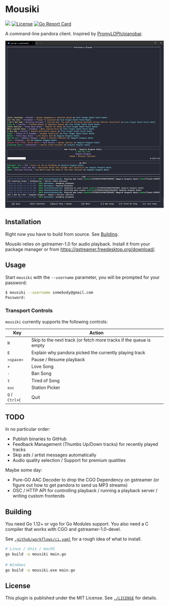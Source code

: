 # Mousiki

[![](https://github.com/nlowe/mousiki/workflows/CI/badge.svg)](https://github.com/nlowe/mousiki/actions)  [![License](https://img.shields.io/badge/license-MIT-brightgreen)](./LICENSE) [![Go Report Card](https://goreportcard.com/badge/github.com/nlowe/mousiki)](https://goreportcard.com/report/github.com/nlowe/mousiki)

A command-line pandora client. Inspired by [PromyLOPh/pianobar](https://github.com/PromyLOPh/pianobar).

![](doc/mousiki.png)

## Installation

Right now you have to build from source. See [Building](#building).

Mousiki relies on gstreamer-1.0 for audio playback. Install it from your package manager or from
https://gstreamer.freedesktop.org/download/.

## Usage

Start `mousiki` with the `--username` parameter, you will be prompted for
your password:

```bash
$ mousiki --username somebody@gmail.com
Password:
```

### Transport Controls

`mousiki` currently supports the following controls:

| Key | Action |
| --- | ------ |
| `N` | Skip to the next track (or fetch more tracks if the queue is empty |
| `E` | Explain why pandora picked the currently playing track |
| `<space>` | Pause / Resume playback |
| `+` | Love Song |
| `-` | Ban Song |
| `t` | Tired of Song |
| `esc` | Station Picker |
| `Q` / `Ctrl+C` | Quit |

## TODO

In no particular order:

* Publish binaries to GitHub
* Feedback Management (Thumbs Up/Down tracks) for recently played tracks
* Skip ads / artist messages automatically
* Audio quality selection / Support for premium qualities

Maybe some day:

* Pure-GO AAC Decoder to drop the CGO Dependency on gstreamer (or figure out how to get pandora to send us MP3 streams)
* OSC / HTTP API for controlling playback / running a playback server / writing custom frontends

## Building

You need Go 1.12+ or vgo for Go Modules support. You also need a C compiler that works with CGO and gstreamer-1.0-devel.

See [`.github/workflows/ci.yaml`](.github/workflows/ci.yaml) for a rough idea of what to install.

```bash
# Linux / Unix / macOS
go build -o mousiki main.go

# Windows
go build -o mousiki.exe main.go
```

## License

This plugin is published under the MIT License. See [`./LICENSE`](./LICENSE) for details.
